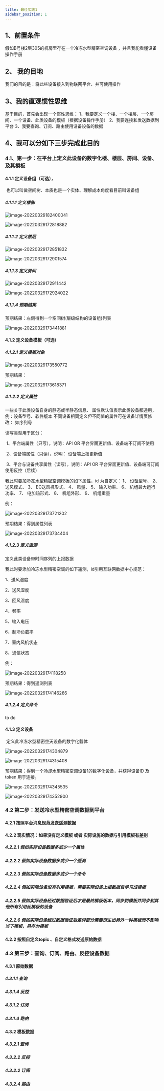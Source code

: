 ```yaml
---
title: 最佳实践1
sidebar_position: 1
---
```


##  1、前置条件

假如B号楼2层305的机房里存在一个冷冻水型精密空调设备 ，并且我能看懂设备操作手册



## 2、 我的目地

我们的目的是：将此些设备接入到物联网平台、并可使用操作



## 3、我的直观惯性思维

基于目的，首先会出现一个惯性思维：
 1、我要定义一个楼、一个楼层、一个房间、一个设备、此类设备的模板（根据设备操作手册）
 2、我要连接和发送数据到平台
 3、我要查询、订阅、路由使用设备设备的数据



## 4、我可以分如下三步完成此目的

### 4.1、第一步：在平台上定义此设备的数字化楼、楼层、房间、设备、及其模板

#### 4.1.1 定义设备组（可选），

​		也可以叫做空间树、本质也是一个实体、理解成本角度看目前叫设备组

##### 4.1.1.1 定义楼栋



![image-20220329182400041](../../../../static/images/device/image-20220329182400041.png)



![image-20220329172818882](../../../../static/images/device/image-20220329172818882.png)

##### 4.1.1.2 定义楼层

![image-20220329172851832](../../../../static/images/device/image-20220329172851832.png)

![image-20220329172901574](../../../../static/images/device/image-20220329172901574.png)

##### 4.1.1.3 定义房间

![image-20220329172911442](../../../../static/images/device/image-20220329172911442.png)

![image-20220329172924022](../../../../static/images/device/image-20220329172924022.png)

##### 4.1.1.4 预期结果

预期结果：左侧得到一个空间树(层级结构的设备组)列表

![image-20220329173441881](../../../../static/images/device/image-20220329173441881.png)

#### 4.1.2  定义设备模板（可选）

#####  4.1.2.1 定义模板对象

![image-20220329173550772](../../../../static/images/device/image-20220329173550772.png)

预期结果：



![image-20220329173618371](../../../../static/images/device/image-20220329173618371.png)

##### 4.1.2.2 定义属性

一些关于此类设备自身的静态或半静态信息、
属性默认值表示此类设备都通用，例：设备型号、软件版本
不同设备相同定义但不同值的属性可在设备详情页修改： 如序列号

读写类型用于区分：

​            1、平台端属性（只写），说明：API OR 平台界面更新值、设备端不订阅不使用

​            2、设备端属性（只读），说明： 设备端上报更新值

​            3、平台与设备共享属性（读写），说明：API OR 平台界面更新值、设备端可订阅使用反控（后续）

我此时要加冷冻水型精密空调模板的如下属性，id 为自定义：
1、	设备型号、
2、	送风模式、
3、	EC送风机形式、
4、	风量、
5、	输入功率、
6、	机组最大运行功率、
7、	电加热形式、
8、	机组外形、
9、	机组重量

例：

![image-20220329173721202](../../../../static/images/device/image-20220329173721202.png)

预期结果：得到属性列表

![image-20220329173734404](../../../../static/images/device/image-20220329173734404.png)

##### 4.1.2.3 定义遥测

定义此类设备带时间序列的上报数据

我此时要添加冷冻水型精密空调的如下遥测，id引用互联网数据中心规范：

1、送风湿度

2、送风湿度

3、回风温度

4、频率

5、输入电压

6、制冷负载率

7、室内风机状态

8、通信状态

例：

![image-20220329174118258](../../../../static/images/device/image-20220329174118258.png)

预期结果：得到遥测列表

![image-20220329174146266](../../../../static/images/device/image-20220329174146266.png)



##### 4.1.2.4 定义命令

to  do 

#### 4.1.3 定义设备

​    定义此冷冻水型精密空天设备的数字化载体

![image-20220329174304879](../../../../static/images/device/image-20220329174304879.png)

![image-20220329174315408](../../../../static/images/device/image-20220329174315408.png)





预期结果：得到一个冷却水型精密空调设备1的数字化设备，并获得设备ID 及token 用于连接。

![image-20220329174345535](../../../../static/images/device/image-20220329174345535.png)

![image-20220329174352900](../../../../static/images/device/image-20220329174352900.png)



##### 



### 4.2 第二步：发送冷水型精密空调数据到平台

#### 4.2.1 按照平台消息规范发送遥测数据

#### 4.2.2  现实情况：如果没有定义模板 或者 实际设施的数据与引用模板有差别

##### 4.2.2.1 假如实际设备数据多或少一个属性

#####  4.2.2.2 假如实际设备数据多或少一个遥测

##### 4.2.2.3 假如实际设备数据多或少一个命令

##### 4.2.2.4 假如实际设备没有引用模板，需要实际设备上报数据自学习成模板

##### 4.2.2.5 假如实际设备经过数据验证后才是最终模板版本，同步到模板并同步到其他所有引用此模板的设备

##### 4.2.2.6 假如实际设备经过数据验证后差异部分需要衍生出另外一种模板而不影响当下模板，另存为模板



#### 4.2.2 按照自定义topic 、自定义格式发送原始数据



### 4.3  第三步：查询、订阅、路由、反控设备数据

#### 4.3.1 原始数据

##### 4.3.1.1 查询

##### 4.3.1.4 反控

##### 4.3.1.2 订阅

##### 4.3.1.4 路由



#### 4.3.2 模板数据

##### 4.3.2.1 查询

##### 4.3.2.2 反控

##### 4.3.2.2 订阅

##### 4.3.2.4 路由



